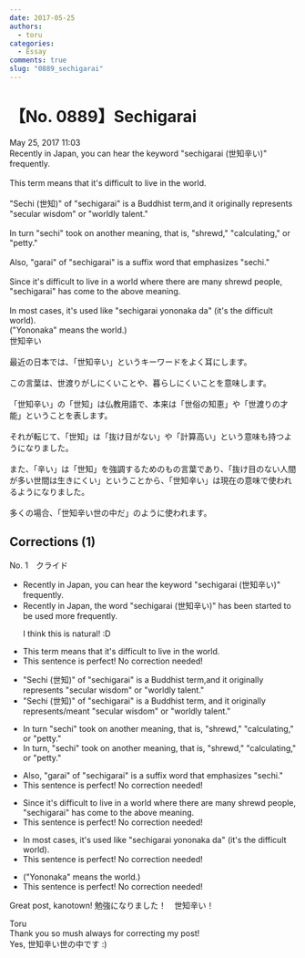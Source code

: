 ```yaml
---
date: 2017-05-25
authors:
  - toru
categories:
  - Essay
comments: true
slug: "0889_sechigarai"
---
```


# 【No. 0889】Sechigarai
<div class="date">May 25, 2017 11:03</div>
<div id="post"><div id="body_show_ori">
Recently in Japan, you can hear the keyword "sechigarai (世知辛い)" frequently.<br/><br/>This term means that it's difficult to live in the world.<br/><br/>"Sechi (世知)" of "sechigarai" is a Buddhist term,and it originally represents "secular wisdom" or "worldly talent."<br/><br/>In turn "sechi" took on another meaning, that is, "shrewd," "calculating," or "petty."<br/><br/>Also, "garai" of "sechigarai" is a suffix word that emphasizes "sechi."<br/><br/>Since it's difficult to live in a world where there are many shrewd people, "sechigarai" has come to the above meaning.<br/><br/>In most cases, it's used like "sechigarai yononaka da" (it's the difficult world).<br/>("Yononaka" means the world.)
</div></div>

<!-- more -->

<div id="post_ja"><div id="body_show_mo">
世知辛い<br/><br/>最近の日本では、「世知辛い」というキーワードをよく耳にします。<br/><br/>この言葉は、世渡りがしにくいことや、暮らしにくいことを意味します。<br/><br/>「世知辛い」の「世知」は仏教用語で、本来は「世俗の知恵」や「世渡りの才能」ということを表します。<br/><br/>それが転じて、「世知」は「抜け目がない」や「計算高い」という意味も持つようになりました。<br/><br/>また、「辛い」は「世知」を強調するためのもの言葉であり、「抜け目のない人間が多い世間は生きにくい」ということから、「世知辛い」は現在の意味で使われるようになりました。<br/><br/>多くの場合、「世知辛い世の中だ」のように使われます。
</div></div>

## Corrections (1)
<div id="block"><div class="first_name"> No. 1　<span class="just_name">クライド</span></div><div id="block2">
<ul class="correction_field">
<li class="incorrect">Recently in Japan, you can hear the keyword "sechigarai (世知辛い)" frequently.</li>
<li class="corrected correct">
Recently in Japan, the word "sechigarai (世知辛い)" <span class="f_blue">has been started to be used more frequently</span>.
<p class="correction_comment">I think this is natural! :D</p>
</li>
</ul>
<ul class="correction_field">
<li class="incorrect">This term means that it's difficult to live in the world.</li>
<li class="corrected perfect">This sentence is perfect! No correction needed!</li>
</ul>
<ul class="correction_field">
<li class="incorrect">"Sechi (世知)" of "sechigarai" is a Buddhist term,and it originally represents "secular wisdom" or "worldly talent."</li>
<li class="corrected correct">
"Sechi (世知)" of "sechigarai" is a Buddhist term, and it originally represents<span class="f_gray">/meant</span> "secular wisdom" or "worldly talent."
</li>
</ul>
<ul class="correction_field">
<li class="incorrect">In turn "sechi" took on another meaning, that is, "shrewd," "calculating," or "petty."</li>
<li class="corrected correct">
In turn, "sechi" took on another meaning, that is, "shrewd," "calculating," or "petty."
</li>
</ul>
<ul class="correction_field">
<li class="incorrect">Also, "garai" of "sechigarai" is a suffix word that emphasizes "sechi."</li>
<li class="corrected perfect">This sentence is perfect! No correction needed!</li>
</ul>
<ul class="correction_field">
<li class="incorrect">Since it's difficult to live in a world where there are many shrewd people, "sechigarai" has come to the above meaning.</li>
<li class="corrected perfect">This sentence is perfect! No correction needed!</li>
</ul>
<ul class="correction_field">
<li class="incorrect">In most cases, it's used like "sechigarai yononaka da" (it's the difficult world).</li>
<li class="corrected perfect">This sentence is perfect! No correction needed!</li>
</ul>
<ul class="correction_field">
<li class="incorrect">("Yononaka" means the world.)</li>
<li class="corrected perfect">This sentence is perfect! No correction needed!</li>
</ul>
<p class="comment_small">
 Great post, kanotown! 勉強になりました！　世知辛い！
</p>

</div><div class="name"><span class="just_name">Toru</span><br>
Thank you so mush always for correcting my post!<br/>Yes, 世知辛い世の中です :)
</div>
</div>
